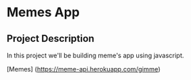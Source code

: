 # Memes App

## Project Description 

In this project we'll be building meme's app using javascript.

[Memes] (https://meme-api.herokuapp.com/gimme)

 